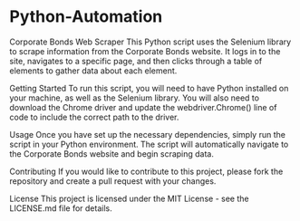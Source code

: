 # Python-Automation

Corporate Bonds Web Scraper
This Python script uses the Selenium library to scrape information from the Corporate Bonds website. It logs in to the site, navigates to a specific page, and then clicks through a table of elements to gather data about each element.

Getting Started
To run this script, you will need to have Python installed on your machine, as well as the Selenium library. You will also need to download the Chrome driver and update the webdriver.Chrome() line of code to include the correct path to the driver.

Usage
Once you have set up the necessary dependencies, simply run the script in your Python environment. The script will automatically navigate to the Corporate Bonds website and begin scraping data.

Contributing
If you would like to contribute to this project, please fork the repository and create a pull request with your changes.

License
This project is licensed under the MIT License - see the LICENSE.md file for details.





